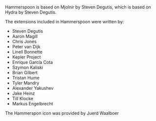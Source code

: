 Hammerspoon is based on Mjolnir by Steven Degutis, which is based on Hydra by Steven Degutis.

The extensions included in Hammerspoon were written by:
 * Steven Degutis
 * Aaron Magill
 * Chris Jones
 * Peter van Dijk
 * Linell Bonnette
 * Kepler Project
 * Enrique García Cota
 * Szymon Kaliski
 * Brian Gilbert
 * Tristan Hume
 * Tyler Mandry
 * Alexander Yakushev
 * Jake Heinz
 * Till Klocke
 * Markus Engelbrecht

The Hammerspon icon was provided by Juerd Waalboer
